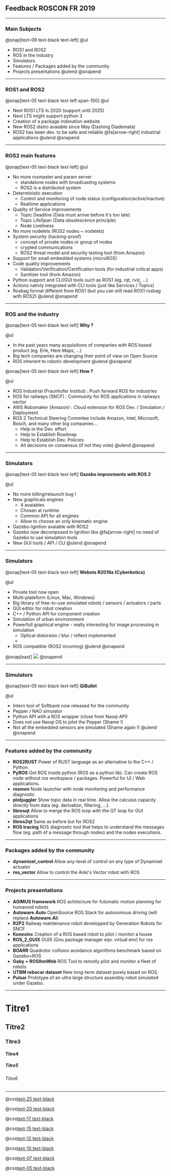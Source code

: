 
## Feedback ROSCON FR 2019

---

### Main Subjects

@snap[text-09 text-black text-left]
@ul[](false)
- ROS1 and ROS2
- ROS in the industry
- Simulators
- Features / Packages added by the community
- Projects presentations
@ulend
@snapend

---

### ROS1 and ROS2

@snap[text-05 text-black text-left span-100]
@ul[](false)
- Next ROS1 LTS in 2020 (support until 2025)
- Next LTS might support python 3
- Creation of a package indexation website
- New ROS2 distro avaiable since May (Dashing Diademata)
- ROS2 has been dev. to be safe and reliable @fa[arrow-right] industrial applications
@ulend
@snapend

---

### ROS2 main features

@snap[text-05 text-black text-left]
@ul[](false)
- No more rosmaster and param server
    + standalone nodes with broadcasting systems
    + ROS2 is a distributed system
- Deterministic execution
    + Control and monitoring of node status (configuration/active/inactive)
    + Realtime applications
- Quality of Service improvements
    + Topic Deadline (Data must arrive before it's too late)
    + Topic LifeSpan (Data obsolescence principle)
    + Node Liveliness
- No more nodelets (ROS2 nodes ~ nodelets)
- System security (hacking-proof)
    + concept of private nodes or group of nodes
    + crypted communications
    + ROS2 threat model and security testing tool (from Amazon)
- Support for small embedded systems (microROS)
- Code quality improvements
    + Validation/Verification/Certification tools (for industrial critical apps)
    + Sanitizer tool (from Amazon)
- Python support and CLI/GUI tools such as ROS1 (eg. rqt, rviz, ...)
- Actions nativly integrated with CLI tools (just like Services / Topics)
- Rosbag format different from ROS1 (but you can still read ROS1 rosbag with ROS2)
@ulend
@snapend

---

### ROS and the industry

@snap[text-05 text-black text-left]
**Why ?**

@ul[](false)
- In the past years many acquisitions of companies with ROS based product (eg. Erle, Here Maps, ...)
- Big tech companies are changing their point of view on Open Source
- ROS inherent to robotic development
@ulend
@snapend

@snap[text-05 text-black text-left]
**How ?**

@ul[](false)
- ROS Industrial (Fraunhofer Institut) : Push forward ROS for industries
- ROS for railways (SNCF) : Community for ROS applications in railways sector
- AWS Robomaker (Amazon) : Cloud extension for ROS Dev. / Simulation / Deployment
- ROS 2 Technical Steering Commitee include Amazon, Intel, Microsoft, Bosch, and many other big companies...
    + Help in the Dev. effort
    + Help to Establish Roadmap
    + Help to Establish Dev. Policies
    + All decisions on consensus (if not they vote)
@ulend
@snapend

---

### Simulators

@snap[text-05 text-black text-left]
**Gazebo improvments with ROS 2**

@ul[](false)
- No more killing/relaunch bug !
- New graphicals engines
    + 4 avaiables
    + Chosen at runtime
    + Common API for all engines
    + Allow to choose an only kinematic engine
- Gazebo-Ignition avaiable with ROS2
- Gazebo now decomposed in Ignition libs @fa[arrow-right] no need of Gazebo to use simulation tools
- New GUI tools / API / CLI
@ulend
@snapend

---

### Simulators

@snap[text-05 text-black text-left]
**Webots R2019a (Cyberbotics)**

@ul[](false)
- Private tool now open
- Multi-plateform (Linux, Mac, Windows)
- Big library of free-to-use simulated robots / sensors / actuators / parts
- GUI editor for robot creation
- C++ / Python API for component creation
- Simulation of urban environnment
- Powerfull graphical engine - really interesting for image processing in simulation
    + Optical distorsion / blur / reflect implemented
    +
- ROS compatible (ROS2 incoming)
@ulend
@snapend

@snap[east]
![](https://upload.wikimedia.org/wikipedia/commons/thumb/8/82/Wbinterface.png/230px-Wbinterface.png)
@snapend


---

### Simulators

@snap[text-05 text-black text-left]
**QiBullet**

@ul[](false)
- Intern tool of Softbank now released for the community
- Pepper / NAO simulator
- Python API with a ROS wrapper (close from Naoqi API)
- Does not use Naoqi OS to pilot the Pepper (Shame !)
- Not all the embedded sensors are simulated (Shame again !)
@ulend
@snapend

---

### Features added by the community

- **ROS2RUST** Power of RUST language as an alternative to the C++ / Python.
- **PyROS** Get ROS inside python (ROS as a python lib). Can create ROS node without ros workspace / packages. Powerful for UI / Web applications.
- **rosmon** Node launcher with node monitoring and performance diagnostic
- **plotjuggler** Show topic data in real time. Allow the calculus capacity directly from data (eg. derivation, filtering, ...).
- **librosqt** Allow to merge the ROS loop with the QT loop for GUI applications
- **libros2qt** Same as before but for ROS2
- **ROS tracing** ROS diagnostic tool that helps to understand the messages flow (eg. path of a message through nodes) and the nodes executions.

---

### Packages added by the community

- **dynamixel_control** Allow any-level of control on any type of Dynamixel actuator
- **ros_vector** Allow to control the Anki's Vector robot with ROS

---

### Projects presentations

- **AGIMUS framework**  ROS achitecture for futomatic motion planning for humanoid robots
- **Autoware.Auto** OpenSource ROS Stack for autonomous driving (will replace **Autoware.AI**)
- **R2P2** Railway maintenance robot developped by Generation Robots for SNCF
- **Konexinc** Creation of a ROS based robot to pilot / monitor a house
- **ROS_2_GUIX** GUIX (Gnu package manager eqv. virtual env) for ros applications  
- **BOARR** Quadrotor collision avoidance algorithms benchmark based on Gazebo+ROS
- **Gaby + ROSIhmWeb** ROS Tool to remotly pilot and monitor a fleet of robots
- **UTBM robocar dataset** New long-term dataset purely based on ROS.
- **Pulsar** Prototype of an ultra large structure assembly robot simulated under Gazebo.  

---

# Titre1
## Titre2
### Titre3
#### Titre4
##### Titre5
###### Titre6

---

@css[text-25 text-black](text-25)

@css[text-20 text-black](text-20)

@css[text-17 text-black](text-17)

@css[text-15 text-black](text-15)

@css[text-12 text-black](text-12)

@css[text-10 text-black](text-10)

@css[text-07 text-black](text-7)

@css[text-05 text-black](text-5)
